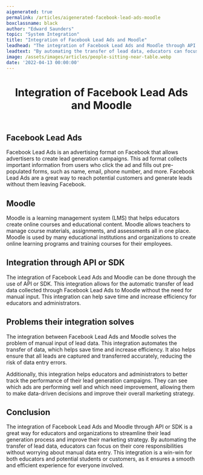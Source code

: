 ```yaml
---
aigenerated: true
permalink: /articles/aigenerated-facebook-lead-ads-moodle
boxclassname: black
author: "Edward Saunders"
topic: "System Integration"
title: "Integration of Facebook Lead Ads and Moodle"
leadhead: "The integration of Facebook Lead Ads and Moodle through API or SDK is a great way for educators and organizations to streamline their lead generation process and improve their marketing strategy"
leadtext: "By automating the transfer of lead data, educators can focus on their core responsibilities without worrying about manual data entry. This integration is a win-win for both educators and potential students or customers, as it ensures a smooth and efficient experience for everyone involved."
image: /assets/images/articles/people-sitting-near-table.webp
date: '2022-04-13 00:00:00'
---
```

<div class="arttext">	<header>
		<h1>Integration of Facebook Lead Ads and Moodle</h1>
	</header>
	<section>
		<h2>Facebook Lead Ads</h2>
		<p>Facebook Lead Ads is an advertising format on Facebook that allows advertisers to create lead generation campaigns. This ad format collects important information from users who click the ad and fills out pre-populated forms, such as name, email, phone number, and more. Facebook Lead Ads are a great way to reach potential customers and generate leads without them leaving Facebook.</p>
	</section>
	<section>
		<h2>Moodle</h2>
		<p>Moodle is a learning management system (LMS) that helps educators create online courses and educational content. Moodle allows teachers to manage course materials, assignments, and assessments all in one place. Moodle is used by many educational institutions and organizations to create online learning programs and training courses for their employees.</p>
	</section>
	<section>
		<h2>Integration through API or SDK</h2>
		<p>The integration of Facebook Lead Ads and Moodle can be done through the use of API or SDK. This integration allows for the automatic transfer of lead data collected through Facebook Lead Ads to Moodle without the need for manual input. This integration can help save time and increase efficiency for educators and administrators.</p>
	</section>
	<section>
		<h2>Problems their integration solves</h2>
		<p>The integration between Facebook Lead Ads and Moodle solves the problem of manual input of lead data. This integration automates the transfer of data, which helps save time and increase efficiency. It also helps ensure that all leads are captured and transferred accurately, reducing the risk of data entry errors.</p>
		<p>Additionally, this integration helps educators and administrators to better track the performance of their lead generation campaigns. They can see which ads are performing well and which need improvement, allowing them to make data-driven decisions and improve their overall marketing strategy.</p>
	</section>
	<section>
		<h2>Conclusion</h2>
		<p>The integration of Facebook Lead Ads and Moodle through API or SDK is a great way for educators and organizations to streamline their lead generation process and improve their marketing strategy. By automating the transfer of lead data, educators can focus on their core responsibilities without worrying about manual data entry. This integration is a win-win for both educators and potential students or customers, as it ensures a smooth and efficient experience for everyone involved.</p>
	</section>
</div>